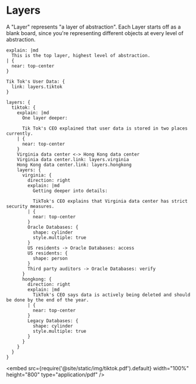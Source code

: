 # Layers

A "Layer" represents "a layer of abstraction". Each Layer starts off as a blank
board, since you're representing different objects at every level of abstraction.

```d2
explain: |md
  This is the top layer, highest level of abstraction.
| {
  near: top-center
}

Tik Tok's User Data: {
  link: layers.tiktok
}

layers: {
  tiktok: {
    explain: |md
      One layer deeper:

      Tik Tok's CEO explained that user data is stored in two places currently.
    | {
      near: top-center
    }
    Virginia data center <-> Hong Kong data center
    Virginia data center.link: layers.virginia
    Hong Kong data center.link: layers.hongkong
    layers: {
      virginia: {
        direction: right
        explain: |md
          Getting deeper into details:

          TikTok's CEO explains that Virginia data center has strict security measures.
        | {
          near: top-center
        }
        Oracle Databases: {
          shape: cylinder
          style.multiple: true
        }
        US residents -> Oracle Databases: access
        US residents: {
          shape: person
        }
        Third party auditors -> Oracle Databases: verify
      }
      hongkong: {
        direction: right
        explain: |md
          TikTok's CEO says data is actively being deleted and should be done by the end of the year.
        | {
          near: top-center
        }
        Legacy Databases: {
          shape: cylinder
          style.multiple: true
        }
      }
    }
  }
}
```

<embed src={require('@site/static/img/tiktok.pdf').default} width="100%" height="800"
 type="application/pdf" />
